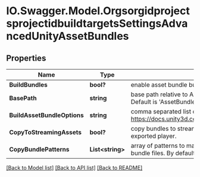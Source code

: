 # IO.Swagger.Model.OrgsorgidprojectsprojectidbuildtargetsSettingsAdvancedUnityAssetBundles
## Properties

Name | Type | Description | Notes
------------ | ------------- | ------------- | -------------
**BuildBundles** | **bool?** | enable asset bundle builds for this target | [optional] 
**BasePath** | **string** | base path relative to Assets folder where asset bundles are output. Default is &#39;AssetBundles&#39; | [optional] 
**BuildAssetBundleOptions** | **string** | comma separated list of flags from BuildAssetBundleOptions. see https://docs.unity3d.com/ScriptReference/BuildAssetBundleOptions.html | [optional] 
**CopyToStreamingAssets** | **bool?** | copy bundles to streaming assets folder, which will be packaged into the exported player. | [optional] 
**CopyBundlePatterns** | **List&lt;string&gt;** | array of patterns to match (C# Regular Expressions) when copying asset bundle files. By default, all bundles will be copied. | [optional] 

[[Back to Model list]](../README.md#documentation-for-models) [[Back to API list]](../README.md#documentation-for-api-endpoints) [[Back to README]](../README.md)

